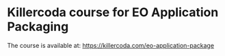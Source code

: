 # Killercoda course for EO Application Packaging

The course is available at: https://killercoda.com/eo-application-package
